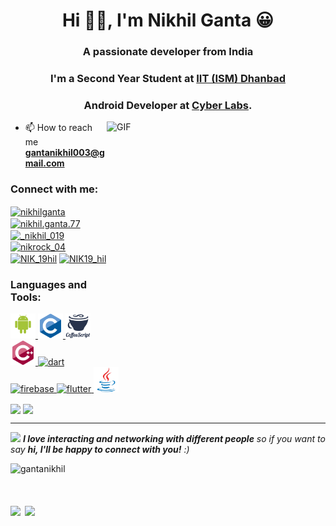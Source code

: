 <h1 align="center">Hi 👋🏻, I'm Nikhil Ganta 😀 </h1>
<h3 align="center">A passionate developer from India</h3>
<h3 align="center">I'm a Second Year Student at
     <a href="https://www.iitism.ac.in/">IIT (ISM) Dhanbad</a></h3>
<h3 align="center">Android Developer at
    <a href="https://cyberlabs.club">Cyber Labs</a>.<br></h3>
<img align="right" alt="GIF" src="https://media.giphy.com/media/SWoSkN6DxTszqIKEqv/giphy.gif" width="350" height="350"/>

- 📫 How to reach me **gantanikhil003@gmail.com**
<h3 align="left">Connect with me:</h3>
<p align="left">
<a href="https://linkedin.com/in/nikhil-ganta-225b99210" target="blank"><img align="center" src="https://cdn.jsdelivr.net/npm/simple-icons@3.0.1/icons/linkedin.svg" alt="nikhilganta" height="30" width="40" /></a>
<a href="https://fb.com/nikhil.ganta.77" target="blank"><img align="center" src="https://cdn.jsdelivr.net/npm/simple-icons@3.0.1/icons/facebook.svg" alt="nikhil.ganta.77" height="30" width="40" /></a>
<a href="https://instagram.com/_nikhil_019" target="blank"><img align="center" src="https://cdn.jsdelivr.net/npm/simple-icons@3.0.1/icons/instagram.svg" alt="_nikhil_019" height="30" width="40" /></a>
<a href="https://www.codechef.com/users/nikrock_04" target="blank"><img align="center" src="https://cdn.jsdelivr.net/npm/simple-icons@3.1.0/icons/codechef.svg" alt="nikrock_04" height="30" width="40" /></a>
<a href="https://www.hackerrank.com/NIK_19hil" target="blank"><img align="center" src="https://cdn.jsdelivr.net/npm/simple-icons@3.0.1/icons/hackerrank.svg" alt="NIK_19hil" height="30" width="40" /></a>
<a href="https://codeforces.com/profile/NIK_19hil" target="blank"><img align="center" src="https://cdn.jsdelivr.net/npm/simple-icons@3.0.1/icons/codeforces.svg" alt="NIK19_hil" height="30" width="40" /></a>
</p>
<h3 align="left">Languages and Tools:</h3>
<p align="left"> <a href="https://developer.android.com" target="_blank"> <img src="https://raw.githubusercontent.com/devicons/devicon/master/icons/android/android-original-wordmark.svg" alt="android" width="40" height="40"/> </a> <a href="https://www.cprogramming.com/" target="_blank"> <img src="https://raw.githubusercontent.com/devicons/devicon/master/icons/c/c-original.svg" alt="c" width="40" height="40"/> </a> <a href="https://offeescript.org" target="_blank"> <img src="https://raw.githubusercontent.com/devicons/devicon/master/icons/coffeescript/coffeescript-original-wordmark.svg" alt="coffeescript" width="40" height="40"/> </a> <a href="https://www.w3schools.com/cpp/" target="_blank"> <img src="https://raw.githubusercontent.com/devicons/devicon/master/icons/cplusplus/cplusplus-original.svg" alt="cplusplus" width="40" height="40"/> </a> <a href="https://dart.dev" target="_blank"> <img src="https://www.vectorlogo.zone/logos/dartlang/dartlang-icon.svg" alt="dart" width="40" height="40"/> </a> <a href="https://firebase.google.com/" target="_blank"> <img src="https://www.vectorlogo.zone/logos/firebase/firebase-icon.svg" alt="firebase" width="40" height="40"/> </a> <a href="https://flutter.dev" target="_blank"> <img src="https://www.vectorlogo.zone/logos/flutterio/flutterio-icon.svg" alt="flutter" width="40" height="40"/> </a> <a href="https://www.java.com" target="_blank"> <img src="https://raw.githubusercontent.com/devicons/devicon/master/icons/java/java-original.svg" alt="java" width="40" height="40"/> </a> </p>

<img align="center" src="https://github-readme-stats.vercel.app/api?username=gantanikhil&bg_color=30,e96443,904e95&title_color=fff&text_color=fff">
<img align="center" src="https://github-readme-stats.vercel.app/api/top-langs/?username=gantanikhil&layout=compact">

--- 
<img src="https://media.giphy.com/media/LnQjpWaON8nhr21vNW/giphy.gif" width="60"> <em><b>I love interacting and networking with different people</b> so if you want to say <b>hi, I'll be happy to connect with you!</b> :)</em><br/> 

<p align="left"> <img src="https://komarev.com/ghpvc/?username=gantanikhil&label=Profile%20views&color=0e75b6&style=flat" alt="gantanikhil" /> </p><h1 align="left"> 
    <a href="https://www.linkedin.com/in/nikhilganta">
    <img src="https://img.shields.io/badge/-Nikhil Ganta-blue?style=flat-square&logo=Linkedin&logoColor=white&link=https://www.linkedin.com/in/nikhil-ganta-225b99210"/></a>
    <a href="mailto:gantanikhil003@gmail.com">
    <img src="https://img.shields.io/badge/-gantanikhil003@gmail.com-c14438?style=flat-square&logo=Gmail&logoColor=white&link=mailto:gantanikhil003@gmail.com"/></a>
</h1>
